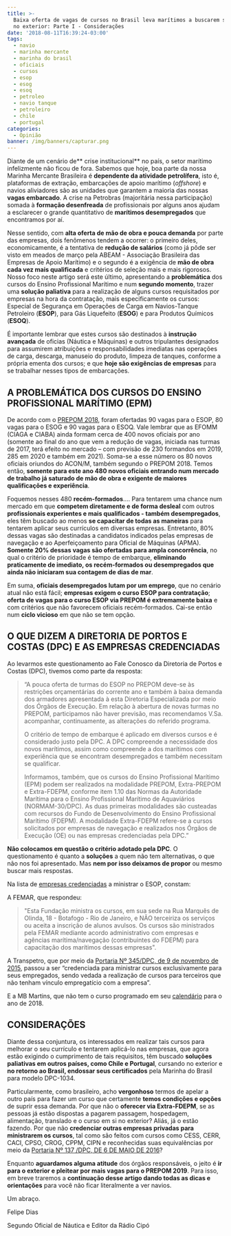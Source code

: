 ```yaml
---
title: >-
  Baixa oferta de vagas de cursos no Brasil leva marítimos a buscarem soluções
  no exterior: Parte I - Considerações
date: '2018-08-11T16:39:24-03:00'
tags:
  - navio
  - marinha mercante
  - marinha do brasil
  - oficiais
  - cursos
  - esop
  - esog
  - esoq
  - petroleo
  - navio tanque
  - petroleiro
  - chile
  - portugal
categories:
  - Opinião
banner: /img/banners/capturar.png
---
```

Diante de um cenário de** crise institucional** no país, o setor marítimo infelizmente não ficou de fora. Sabemos que hoje, boa parte da nossa Marinha Mercante Brasileira é **dependente da atividade petrolífera**, isto é, plataformas de extração, embarcações de apoio marítimo (_offshore_) e navios aliviadores são as unidades que garantem a maioria das nossas **vagas embarcado**. A crise na Petrobras (majoritária nessa participação) somada à **formação desenfreada** de profissionais por alguns anos ajudam a esclarecer o grande quantitativo de **marítimos desempregados** que encontramos por aí.

Nesse sentido, com **alta oferta de mão de obra e pouca demanda** por parte das empresas, dois fenômenos tendem a ocorrer: o primeiro deles, economicamente, é a tentativa de **redução de salários** (como já pôde ser visto em meados de março pela ABEAM - Associação Brasileira das Empresas de Apoio Marítimo) e o segundo é a exigência de **mão de obra cada vez mais qualificada** e critérios de seleção mais e mais rigorosos. Nosso foco neste artigo será este último, apresentando a **problemática** dos cursos do Ensino Profissional Marítimo e num **segundo momento**, trazer uma **solução paliativa** para a realização de alguns cursos requisitados por empresas na hora da contratação, mais especificamente os cursos: Especial de Segurança em Operações de Carga em Navios-Tanque Petroleiro (**ESOP**), para Gás Liquefeito (**ESOG**) e para Produtos Químicos (**ESOQ**).

É importante lembrar que estes cursos são destinados à **instrução avançada** de oficias (Náutica e Máquinas) e outros tripulantes designados para assumirem atribuições e responsabilidades imediatas nas operações de carga, descarga, manuseio do produto, limpeza de tanques, conforme a própria ementa dos cursos; e que **hoje são exigências de empresas** para se trabalhar nesses tipos de embarcações.

## A PROBLEMÁTICA DOS CURSOS DO ENSINO PROFISSIONAL MARÍTIMO (EPM)

De acordo com o [PREPOM 2018](http://www.dpc.mar.mil.br/sites/default/files/sepm/aquaviarios/prepom/aquaviarios2018.pdf), foram ofertadas 90 vagas para o ESOP, 80 vagas para o ESOG e 90 vagas para o ESOQ. Vale lembrar que as EFOMM (CIAGA e CIABA) ainda formam cerca de 400 novos oficiais por ano (somente ao final do ano que vem a redução de vagas, iniciada nas turmas de 2017, terá efeito no mercado – com previsão de 230 formandos em 2019, 285 em 2020 e também em 2021). Soma-se a esse número os 80 novos oficiais oriundos do ACON/M, também segundo o PREPOM 2018. Temos então, **somente para este ano 480 novos oficiais entrando num mercado de trabalho já saturado de mão de obra e exigente de maiores qualificações e experiência**.

Foquemos nesses 480 **recém-formados**.... Para tentarem uma chance num mercado em que **competem diretamente e de forma desleal** com outros **profissionais experientes e mais qualificados - também desempregados**, eles têm buscado ao menos **se capacitar de todas as maneiras** para tentarem aplicar seus currículos em diversas empresas. Entretanto, 80% dessas vagas são destinadas a candidatos indicados pelas empresas de navegação e ao Aperfeiçoamento para Oficial de Máquinas (APMA). **Somente 20% dessas vagas são ofertadas para ampla concorrência**, no qual o critério de prioridade é tempo de embarque, **eliminando praticamente de imediato, os recém-formados ou desempregados que ainda não iniciaram sua contagem de dias de mar**.

Em suma, **oficiais desempregados lutam por um emprego**, que no cenário atual não está fácil; **empresas exigem o curso ESOP para contratação**; **oferta de vagas para o curso ESOP via PREPOM é extremamente baixa** e com critérios que não favorecem oficiais recém-formados. Cai-se então num **ciclo vicioso** em que não se tem opção. 

## O QUE DIZEM A DIRETORIA DE PORTOS E COSTAS (DPC) E AS EMPRESAS CREDENCIADAS

Ao levarmos este questionamento ao Fale Conosco da Diretoria de Portos e Costas (DPC), tivemos como parte da resposta:

> “A pouca oferta de turmas do ESOP no PREPOM deve-se às restrições orçamentárias do corrente ano e também à baixa demanda dos armadores apresentada à esta Diretoria Especializada por meio dos Órgãos de Execução. Em relação à abertura de novas turmas no PREPOM, participamos não haver previsão, mas recomendamos V.Sa. acompanhar, continuamente, as alterações do referido programa.
>
> O critério de tempo de embarque é aplicado em diversos cursos e é considerado justo pela DPC. A DPC compreende a necessidade dos novos marítimos, assim como compreende a dos marítimos com experiência que se encontram desempregados e também necessitam se qualificar. 
>
> Informamos, também, que os cursos do Ensino Profissional Marítimo (EPM) podem ser realizados na modalidade PREPOM, Extra-PREPOM e Extra-FDEPM, conforme item 1.10 das Normas da Autoridade Marítima para o Ensino Profissional Marítimo de Aquaviários (NORMAM-30/DPC). As duas primeiras modalidades são custeadas com recursos do Fundo de Desenvolvimento do Ensino Profissional Marítimo (FDEPM). A modalidade Extra-FDEPM refere-se a cursos solicitados por empresas de navegação e realizados nos Órgãos de Execução (OE) ou nas empresas credenciadas pela DPC.”

**Não colocamos em questão o critério adotado pela DPC**. O questionamento é quanto a **soluções** a quem não tem alternativas, o que não nos foi apresentado. Mas **nem por isso deixamos de propor** ou mesmo buscar mais respostas.

Na lista de [empresas credenciadas](https://www.dpc.mar.mil.br/sites/default/files/sepm/aquaviarios/cursos/emp_credenciadas/empresas_credenciadas.pdf) a ministrar o ESOP, constam:

A FEMAR, que respondeu:

> "Esta Fundação ministra os cursos, em sua sede na Rua Marquês de Olinda, 18 - Botafogo - Rio de Janeiro, e NÃO terceiriza os serviços ou aceita a inscrição de alunos avulsos. Os cursos são ministrados pela FEMAR mediante acordo administrativo com empresas e agências marítima/navegação (contribuintes do FDEPM) para capacitação dos marítimos dessas empresas".

A Transpetro, que por meio da [Portaria Nº 345/DPC, de 9 de novembro de 2015](https://www.dpc.mar.mil.br/sites/default/files/portarias/port345_15.pdf), passou a ser “credenciada para ministrar cursos exclusivamente para seus empregados, sendo vedada a realização de cursos para terceiros que não tenham vínculo empregatício com a empresa”.

E a MB Martins, que não tem o curso programado em seu [calendário](http://mbmartins.com.br/pdf/programacao2018c.pdf) para o ano de 2018.

## CONSIDERAÇÕES

Diante dessa conjuntura, os interessados em realizar tais cursos para melhorar o seu currículo e tentarem aplicá-lo nas empresas, que agora estão exigindo o cumprimento de tais requisitos, têm buscado **soluções paliativas em outros países, como Chile e Portugal**, cursando no exterior e **no retorno ao Brasil, endossar seus certificados** pela Marinha do Brasil para modelo DPC-1034. 

Particularmente, como brasileiro, acho **vergonhoso** termos de apelar a outro país para fazer um curso que certamente **temos condições e opções** de suprir essa demanda. Por que não o **oferecer via Extra-FDEPM**, se as pessoas já estão dispostas a pagarem passagem, hospedagem, alimentação, translado e o curso em si no exterior? Aliás, já o estão fazendo. Por que não **credenciar outras empresas privadas para ministrarem os cursos**, tal como são feitos com cursos como CESS, CERR, CACI, CPSO, CROG, CPPM, CIPN e reconhecidas suas equivalências por meio da [Portaria Nº 137 /DPC, DE 6 DE MAIO DE 2016](https://www.dpc.mar.mil.br/sites/default/files/portarias/port137_16.pdf)? 

Enquanto **aguardamos alguma atitude** dos órgãos responsáveis, o jeito é **ir para o exterior e pleitear por mais vagas para o PREPOM 2019**. Para isso, em breve traremos a **continuação desse artigo dando todas as dicas e orientações** para você não ficar literalmente a ver navios.

Um abraço.

Felipe Dias

Segundo Oficial de Náutica e Editor da Rádio Cipó
